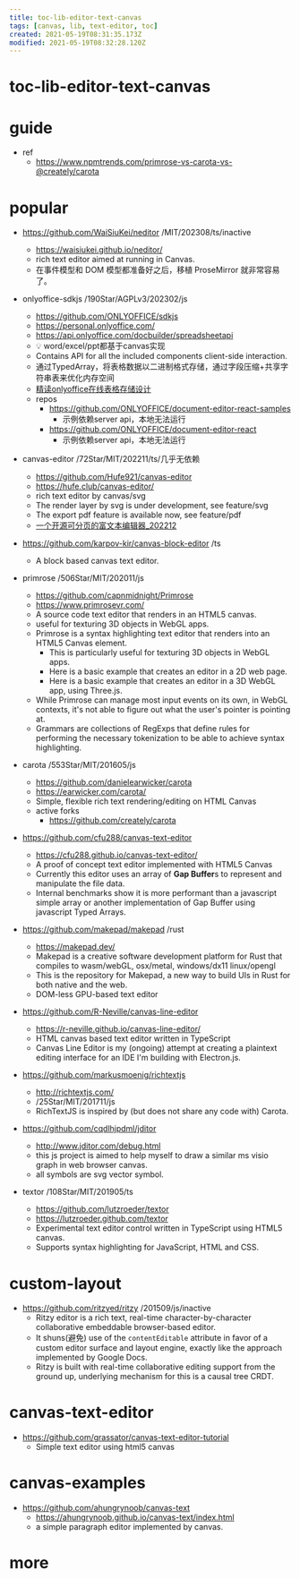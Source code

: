 ```yaml
---
title: toc-lib-editor-text-canvas
tags: [canvas, lib, text-editor, toc]
created: 2021-05-19T08:31:35.173Z
modified: 2021-05-19T08:32:28.120Z
---
```


# toc-lib-editor-text-canvas

# guide

- ref
  - https://www.npmtrends.com/primrose-vs-carota-vs-@creately/carota
# popular
- https://github.com/WaiSiuKei/neditor /MIT/202308/ts/inactive
  - https://waisiukei.github.io/neditor/
  - rich text editor aimed at running in Canvas.
  - 在事件模型和 DOM 模型都准备好之后，移植 ProseMirror 就非常容易了。

- onlyoffice-sdkjs /190Star/AGPLv3/202302/js
  - https://github.com/ONLYOFFICE/sdkjs
  - https://personal.onlyoffice.com/
  - https://api.onlyoffice.com/docbuilder/spreadsheetapi
  - 💡 word/excel/ppt都基于canvas实现
  - Contains API for all the included components client-side interaction.
  - 通过TypedArray，将表格数据以二进制格式存储，通过字段压缩+共享字符串表来优化内存空间
  - [精读onlyoffice在线表格存储设计](https://juejin.cn/post/7202252704978386999)
  - repos
    - https://github.com/ONLYOFFICE/document-editor-react-samples
      - 示例依赖server api，本地无法运行
    - https://github.com/ONLYOFFICE/document-editor-react
      - 示例依赖server api，本地无法运行

- canvas-editor /72Star/MIT/202211/ts/几乎无依赖
  - https://github.com/Hufe921/canvas-editor
  - https://hufe.club/canvas-editor/
  - rich text editor by canvas/svg
  - The render layer by svg is under development, see feature/svg
  - The export pdf feature is available now, see feature/pdf
  - [一个开源可分页的富文本编辑器_202212](https://zhuanlan.zhihu.com/p/592004147)

- https://github.com/karpov-kir/canvas-block-editor /ts
  - A block based canvas text editor.

- primrose /506Star/MIT/202011/js
  - https://github.com/capnmidnight/Primrose
  - https://www.primrosevr.com/
  - A source code text editor that renders in an HTML5 canvas. 
  - useful for texturing 3D objects in WebGL apps.
  - Primrose is a syntax highlighting text editor that renders into an HTML5 Canvas element. 
    - This is particularly useful for texturing 3D objects in WebGL apps.
    - Here is a basic example that creates an editor in a 2D web page.
    - Here is a basic example that creates an editor in a 3D WebGL app, using Three.js.
  - While Primrose can manage most input events on its own, in WebGL contexts, it's not able to figure out what the user's pointer is pointing at. 
  - Grammars are collections of RegExps that define rules for performing the necessary tokenization to be able to achieve syntax highlighting. 

- carota /553Star/MIT/201605/js
  - https://github.com/danielearwicker/carota
  - https://earwicker.com/carota/
  - Simple, flexible rich text rendering/editing on HTML Canvas
  - active forks
    - https://github.com/creately/carota

- https://github.com/cfu288/canvas-text-editor
  - https://cfu288.github.io/canvas-text-editor/
  - A proof of concept text editor implemented with HTML5 Canvas
  - Currently this editor uses an array of **Gap Buffer**s to represent and manipulate the file data. 
  - Internal benchmarks show it is more performant than a javascript simple array or another implementation of Gap Buffer using javascript Typed Arrays.

- https://github.com/makepad/makepad /rust
  - https://makepad.dev/
  - Makepad is a creative software development platform for Rust that compiles to wasm/webGL, osx/metal, windows/dx11 linux/opengl
  - This is the repository for Makepad, a new way to build UIs in Rust for both native and the web.
  - DOM-less GPU-based text editor

- https://github.com/R-Neville/canvas-line-editor
  - https://r-neville.github.io/canvas-line-editor/
  - HTML canvas based text editor written in TypeScript
  - Canvas Line Editor is my (ongoing) attempt at creating a plaintext editing interface for an IDE I'm building with Electron.js.

- https://github.com/markusmoenig/richtextjs
  - http://richtextjs.com/
  - /25Star/MIT/201711/js
  - RichTextJS is inspired by (but does not share any code with) Carota.

- https://github.com/cqdlhjpdml/jditor
  - http://www.jditor.com/debug.html
  - this js project is aimed to help myself to draw a similar ms visio graph in web browser canvas. 
  - all symbols are svg vector symbol.

- textor /108Star/MIT/201905/ts
  - https://github.com/lutzroeder/textor
  - https://lutzroeder.github.com/textor
  - Experimental text editor control written in TypeScript using HTML5 canvas.
  - Supports syntax highlighting for JavaScript, HTML and CSS.
# custom-layout
- https://github.com/ritzyed/ritzy /201509/js/inactive
  - Ritzy editor is a rich text, real-time character-by-character collaborative embeddable browser-based editor. 
  - It shuns(避免) use of the `contentEditable` attribute in favor of a custom editor surface and layout engine, exactly like the approach implemented by Google Docs.
  - Ritzy is built with real-time collaborative editing support from the ground up, underlying mechanism for this is a causal tree CRDT.
# canvas-text-editor
- https://github.com/grassator/canvas-text-editor-tutorial
  - Simple text editor using html5 canvas
# canvas-examples
- https://github.com/ahungrynoob/canvas-text
  - https://ahungrynoob.github.io/canvas-text/index.html
  - a simple paragraph editor implemented by canvas.
# more

